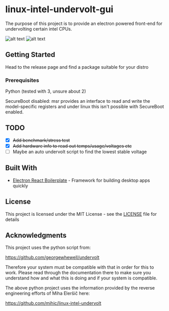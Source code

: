 # linux-intel-undervolt-gui

The purpose of this project is to provide an electron powered front-end for undervolting certain intel CPUs.

![alt text](https://i.imgur.com/5pieTha.png)
![alt text](https://i.imgur.com/LcXZTRF.png)

## Getting Started

Head to the release page and find a package suitable for your distro

### Prerequisites

Python (tested with 3, unsure about 2)

SecureBoot disabled: msr provides an interface to read and write the model-specific registers and under linux this isn't possible with SecureBoot enabled.

## TODO

- [x] ~~Add benchmark/stress test~~
- [x] ~~Add hardware info to read out temps/usage/voltages etc~~
- [ ] Maybe an auto undervolt script to find the lowest stable voltage

## Built With

* [Electron React Boilerplate](https://github.com/electron-react-boilerplate/electron-react-boilerplate) - Framework for building desktop apps quickly

## License

This project is licensed under the MIT License - see the [LICENSE](LICENSE) file for details

## Acknowledgments

This project uses the python script from:

https://github.com/georgewhewell/undervolt

Therefore your system must be compatible with that in order for this to work. Please read through the documentation there to make sure you understand how and what this is doing and if your system is compatible.

The above python project uses the information provided by the reverse engineering efforts of Miha Eleršič here:

https://github.com/mihic/linux-intel-undervolt


